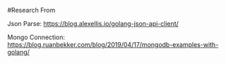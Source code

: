 #Research From

Json Parse: https://blog.alexellis.io/golang-json-api-client/

Mongo Connection: https://blog.ruanbekker.com/blog/2019/04/17/mongodb-examples-with-golang/